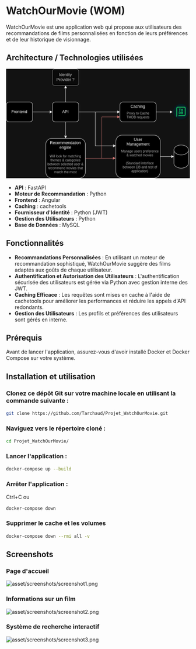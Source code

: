 # WatchOurMovie (WOM)

WatchOurMovie est une application web qui propose aux utilisateurs des recommandations de films personnalisées en fonction de leurs préférences et de leur historique de visionnage.

## Architecture / Technologies utilisées

![asset/architecture.png](asset/architecture.png)

* **API** : FastAPI
* **Moteur de Recommandation** : Python
* **Frontend** : Angular
* **Caching** : cachetools
* **Fournisseur d'Identité** : Python (JWT)
* **Gestion des Utilisateurs** : Python
* **Base de Données** : MySQL

## Fonctionnalités

* **Recommandations Personnalisées** : En utilisant un moteur de recommandation sophistiqué, WatchOurMovie suggère des films adaptés aux goûts de chaque utilisateur.
* **Authentification et Autorisation des Utilisateurs** : L'authentification sécurisée des utilisateurs est gérée via Python avec gestion interne des JWT.
* **Caching Efficace** : Les requêtes sont mises en cache à l'aide de cachetools pour améliorer les performances et réduire les appels d'API redondants.
* **Gestion des Utilisateurs** : Les profils et préférences des utilisateurs sont gérés en interne.

## Prérequis
Avant de lancer l'application, assurez-vous d'avoir installé Docker et Docker Compose sur votre système.

## Installation et utilisation

### Clonez ce dépôt Git sur votre machine locale en utilisant la commande suivante :
```bash
git clone https://github.com/Tarchaud/Projet_WatchOurMovie.git
```

### Naviguez vers le répertoire cloné :
```bash
cd Projet_WatchOurMovie/
```

### Lancer l'application :
```bash
docker-compose up --build
```

### Arrêter l'application :
Ctrl+C ou 
```bash
docker-compose down
```

### Supprimer le cache et les volumes
```bash
docker-compose down --rmi all -v
```

## Screenshots

### Page d'accueil

![asset/screenshots/screenshot1.png](asset/screenshots/screenshot1.png)

### Informations sur un film

![asset/screenshots/screenshot2.png](asset/screenshots/screenshot2.png)

### Système de recherche interactif

![asset/screenshots/screenshot3.png](asset/screenshots/screenshot3.png)